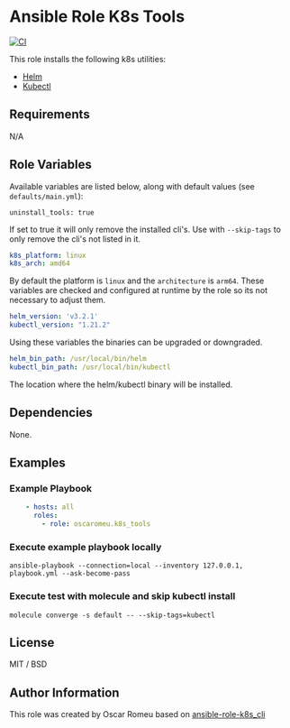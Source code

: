 # Ansible Role K8s Tools

[![CI](https://github.com/oscaromeu/ansible-role-k8s-tools/actions/workflows/ci.yml/badge.svg)](https://github.com/oscaromeu/ansible-role-k8s-tools/actions/workflows/ci.yml)

This role installs the following k8s utilities:
- [Helm](https://helm.sh)
- [Kubectl](https://kubernetes.io/docs/tasks/tools/install-kubectl-linux/) 

## Requirements

N/A

## Role Variables

Available variables are listed below, along with default values (see `defaults/main.yml`):

```
uninstall_tools: true
```

If set to true it will only remove the installed cli's. Use with `--skip-tags` to only remove the cli's not listed in it.

```yml
k8s_platform: linux
k8s_arch: amd64
```

By default the platform is `linux` and the `architecture` is `arm64`. These variables are checked and configured at runtime by the role so its not necessary to adjust them.

```yml
helm_version: 'v3.2.1'
kubectl_version: "1.21.2"
```

Using these variables the binaries can be upgraded or downgraded. 


```yml
helm_bin_path: /usr/local/bin/helm
kubectl_bin_path: /usr/local/bin/kubectl
```

The location where the helm/kubectl binary will be installed.

## Dependencies

None.

## Examples

### Example Playbook

```yaml
    - hosts: all
      roles:
        - role: oscaromeu.k8s_tools
```

### Execute example playbook locally

```
ansible-playbook --connection=local --inventory 127.0.0.1, playbook.yml --ask-become-pass
```

### Execute test with molecule and skip kubectl install

```
molecule converge -s default -- --skip-tags=kubectl
```


## License

MIT / BSD

## Author Information

This role was created by Oscar Romeu based on [ansible-role-k8s_cli](https://github.com/ricsanfre/ansible-role-k8s_cli)
 

